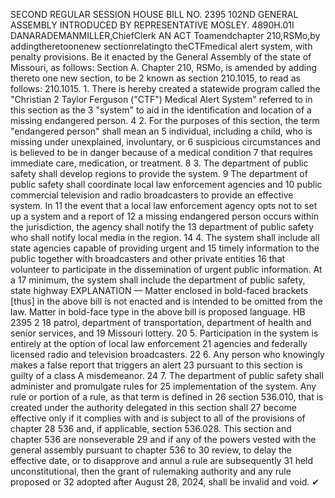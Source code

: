 SECOND REGULAR SESSION
HOUSE BILL NO. 2395
102ND GENERAL ASSEMBLY
INTRODUCED BY REPRESENTATIVE MOSLEY.
4890H.01I DANARADEMANMILLER,ChiefClerk
AN ACT
Toamendchapter 210,RSMo,by addingtheretoonenew sectionrelatingto theCTFmedical
alert system, with penalty provisions.
Be it enacted by the General Assembly of the state of Missouri, as follows:
Section A. Chapter 210, RSMo, is amended by adding thereto one new section, to be
2 known as section 210.1015, to read as follows:
210.1015. 1. There is hereby created a statewide program called the "Christian
2 Taylor Ferguson ("CTF") Medical Alert System" referred to in this section as the
3 "system" to aid in the identification and location of a missing endangered person.
4 2. For the purposes of this section, the term "endangered person" shall mean an
5 individual, including a child, who is missing under unexplained, involuntary, or
6 suspicious circumstances and is believed to be in danger because of a medical condition
7 that requires immediate care, medication, or treatment.
8 3. The department of public safety shall develop regions to provide the system.
9 The department of public safety shall coordinate local law enforcement agencies and
10 public commercial television and radio broadcasters to provide an effective system. In
11 the event that a local law enforcement agency opts not to set up a system and a report of
12 a missing endangered person occurs within the jurisdiction, the agency shall notify the
13 department of public safety who shall notify local media in the region.
14 4. The system shall include all state agencies capable of providing urgent and
15 timely information to the public together with broadcasters and other private entities
16 that volunteer to participate in the dissemination of urgent public information. At a
17 minimum, the system shall include the department of public safety, state highway
EXPLANATION — Matter enclosed in bold-faced brackets [thus] in the above bill is not enacted and is
intended to be omitted from the law. Matter in bold-face type in the above bill is proposed language.
HB 2395 2
18 patrol, department of transportation, department of health and senior services, and
19 Missouri lottery.
20 5. Participation in the system is entirely at the option of local law enforcement
21 agencies and federally licensed radio and television broadcasters.
22 6. Any person who knowingly makes a false report that triggers an alert
23 pursuant to this section is guilty of a class A misdemeanor.
24 7. The department of public safety shall administer and promulgate rules for
25 implementation of the system. Any rule or portion of a rule, as that term is defined in
26 section 536.010, that is created under the authority delegated in this section shall
27 become effective only if it complies with and is subject to all of the provisions of chapter
28 536 and, if applicable, section 536.028. This section and chapter 536 are nonseverable
29 and if any of the powers vested with the general assembly pursuant to chapter 536 to
30 review, to delay the effective date, or to disapprove and annul a rule are subsequently
31 held unconstitutional, then the grant of rulemaking authority and any rule proposed or
32 adopted after August 28, 2024, shall be invalid and void.
✔